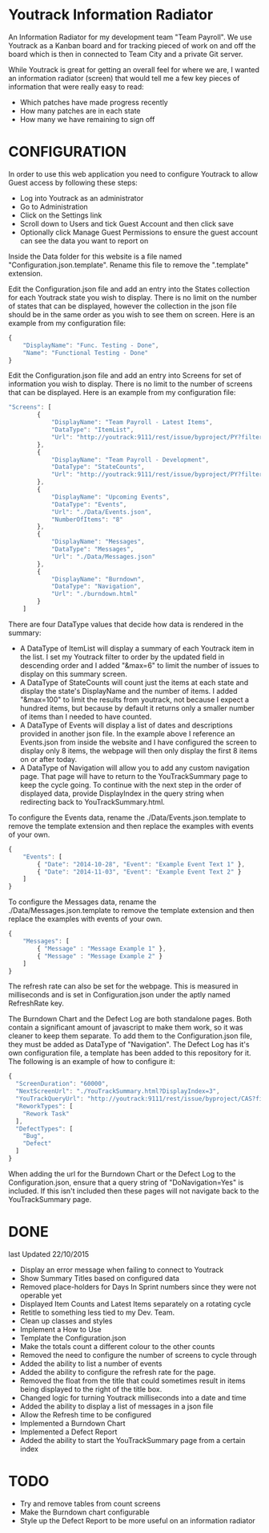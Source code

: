 Youtrack Information Radiator
=============================

An Information Radiator for my development team "Team Payroll".  We use Youtrack as a Kanban board and for tracking pieced of work on and off the board which is then in connected to Team City and a private Git server.

While Youtrack is great for getting an overall feel for where we are, I wanted an information radiator (screen) that would tell me a few key pieces of information that were really easy to read:

* Which patches have made progress recently
* How many patches are in each state
* How many we have remaining to sign off

CONFIGURATION
=============

In order to use this web application you need to configure Youtrack to allow Guest access by following these steps:

* Log into Youtrack as an administrator
* Go to Administration
* Click on the Settings link
* Scroll down to Users and tick Guest Account and then click save
* Optionally click Manage Guest Permissions to ensure the guest account can see the data you want to report on

Inside the Data folder for this website is a file named "Configuration.json.template".  Rename this file to remove the ".template" extension.

Edit the Configuration.json file and add an entry into the States collection for each Youtrack state you wish to display.  There is no limit on the number of states that can be displayed, however the collection in the json file should be in the same order as you wish to see them on screen.  Here is an example from my configuration file:

```javascript
{
	"DisplayName": "Func. Testing - Done",
	"Name": "Functional Testing - Done"
}
```

Edit the Configuration.json file and add an entry into Screens for set of information you wish to display.  There is no limit to the number of screens that can be displayed.  Here is an example from my configuration file:

```javascript
"Screens": [
		{
			"DisplayName": "Team Payroll - Latest Items",
			"DataType": "ItemList",
			"Url": "http://youtrack:9111/rest/issue/byproject/PY?filter=project%3A+Payroll+State%3A+%7BDesigning%7D+..+%7BProduct+Owner+Review%7D+order+by%3A+updated+desc&max=6"
		},
		{
			"DisplayName": "Team Payroll - Development",
			"DataType": "StateCounts",
			"Url": "http://youtrack:9111/rest/issue/byproject/PY?filter=project%3A+Payroll+Payroll+Board%3A+5.3+State%3A+%7BDesigning%7D+..+%7BComplete%7D+Regression%3A+No+order+by%3A+updated+desc&max=100"
		},
		{
			"DisplayName": "Upcoming Events",
			"DataType": "Events",
			"Url": "./Data/Events.json",
			"NumberOfItems": "8"
		},
		{
			"DisplayName": "Messages",
			"DataType": "Messages",
			"Url": "./Data/Messages.json"
		},
		{
			"DisplayName": "Burndown",
			"DataType": "Navigation",
			"Url": "./burndown.html"
		}
	]
```

There are four DataType values that decide how data is rendered in the summary:

* A DataType of ItemList will display a summary of each Youtrack item in the list.  I set my Youtrack filter to order by the updated field in descending order and I added "&max=6" to limit the number of issues to display on this summary screen.
* A DataType of StateCounts will count just the items at each state and display the state's DisplayName and the number of items.  I added "&max=100" to limit the results from youtrack, not because I expect a hundred items, but because by default it returns only a smaller number of items than I needed to have counted.
* A DataType of Events will display a list of dates and descriptions provided in another json file.  In the example above I reference an Events.json from inside the website and I have configured the screen to display only 8 items, the webpage will then only display the first 8 items on or after today.
* A DataType of Navigation will allow you to add any custom navigation page.  That page will have to return to the YouTrackSummary page to keep the cycle going.  To continue with the next step in the order of displayed data, provide DisplayIndex in the query string when redirecting back to YouTrackSummary.html.

To configure the Events data, rename the ./Data/Events.json.template to remove the template extension and then replace the examples with events of your own.

```javascript
{
	"Events": [
		{ "Date": "2014-10-28", "Event": "Example Event Text 1" },
		{ "Date": "2014-11-03", "Event": "Example Event Text 2" }
	]
}
```

To configure the Messages data, rename the ./Data/Messages.json.template to remove the template extension and then replace the examples with events of your own.

```javascript
{
	"Messages": [
		{ "Message" : "Message Example 1" },
		{ "Message" : "Message Example 2" }
	]
}
```

The refresh rate can also be set for the webpage.  This is measured in milliseconds and is set in Configuration.json under the aptly named RefreshRate key.

The Burndown Chart and the Defect Log are both standalone pages.  Both contain a significant amount of javascript to make them work, so it was cleaner to keep them separate.  To add them to the Configuration.json file, they must be added as DataType of "Navigation". 
The Defect Log has it's own configuration file, a template has been added to this repository for it.  The following is an example of how to configure it:

```javascript
{
  "ScreenDuration": "60000",
  "NextScreenUrl": "./YouTrackSummary.html?DisplayIndex=3",
  "YouTrackQueryUrl": "http://youtrack:9111/rest/issue/byproject/CAS?filter=project%3A+CAS+Type%3A+%7BRework+Task%7D+%2C+Bug+%2C+Defect+created%3A+2015-01+..+Today+or+project%3A+PY%2C+HR+Type%3A+Bug+created%3A+2015-01+..+Today+order+by%3A+created+desc&max=5000",
  "ReworkTypes": [
    "Rework Task"
  ],
  "DefectTypes": [
    "Bug",
    "Defect"
  ]
}
```

When adding the url for the Burndown Chart or the Defect Log to the Configuration.json, ensure that a query string of "DoNavigation=Yes" is included.  If this isn't included then these pages will not navigate back to the YouTrackSummary page.

DONE
====

last Updated 22/10/2015

* Display an error message when failing to connect to Youtrack
* Show Summary Titles based on configured data
* Removed place-holders for Days In Sprint numbers since they were not operable yet
* Displayed Item Counts and Latest Items separately on a rotating cycle
* Retitle to something less tied to my Dev. Team.
* Clean up classes and styles
* Implement a How to Use
* Template the Configuration.json
* Make the totals count a different colour to the other counts
* Removed the need to configure the number of screens to cycle through
* Added the ability to list a number of events
* Added the ability to configure the refresh rate for the page.
* Removed the float from the title that could sometimes result in items being displayed to the right of the title box.
* Changed logic for turning Youtrack milliseconds into a date and time
* Added the ability to display a list of messages in a json file
* Allow the Refresh time to be configured
* Implemented a Burndown Chart
* Implemented a Defect Report
* Added the ability to start the YouTrackSummary page from a certain index

TODO
====

* Try and remove tables from count screens
* Make the Burndown chart configurable
* Style up the Defect Report to be more useful on an information radiator